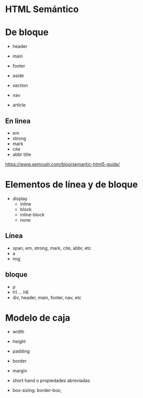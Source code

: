 # HTML Semántico

# De  bloque
- header
- main
- footer
- aside

- section
- nav

- article

## En linea
- em
- strong
- mark
- cite
- abbr title

https://www.semrush.com/blog/semantic-html5-guide/


# Elementos de línea y de bloque

- display
    - inline
    - block
    - inline-block
    - none

## Línea

- span, em, strong, mark, cite, abbr, etc
- a
- img

## bloque

- p
- h1 ... h6
- div, header, main, footer, nav, etc

# Modelo de caja 

- width
- height
- padding
- border
- margin

- short hand o propiedades abreviadas

- box-sizing: border-box;
